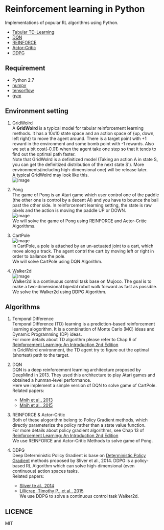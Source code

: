 # Reinforcement learning in Python  

Implementations of popular RL algorithms using Python.  
* [Tabular TD-Learning](https://github.com/borgwang/reinforce_py/tree/master/Temporal-Difference)  
* [DQN](https://github.com/borgwang/reinforce_py/tree/master/DQN)  
* [REINFORCE](https://github.com/borgwang/reinforce_py/tree/master/REINFORCE)  
* [Actor-Critic](https://github.com/borgwang/reinforce_py/tree/master/Actor-Critic)  
* [DDPG](https://github.com/borgwang/reinforce_py/tree/master/DDPG)  


## Requirement  
* Python 2.7  
* [numpy](http://www.numpy.org/)   
* [tensorflow](http://www.tensorflow.org)  
* [gym](https://gym.openai.com)  

## Environment setting  
1. GridWolrd  
A **GridWolrd** is a typical model for tabular reinforcement learning methods. It has a 10x10 state space and an action space of {up, down, left right} to move the agent around. There is a target point with +1 reward in the environment and some bomb point with -1 rewards. Also we set a bit cost(-0.01) when the agent take one step so that it tends to find out the optimal path faster.   
Note that GridWolrd is a definitized model (Taking an action A in state S, you can get the definitized distribution of the next state S'). More environments(including high-dimensional one) will be release later.  
A typical GridWolrd may look like this.   
![image](https://github.com/borgwang/reinforce_py/raw/master/res/gridworld.png)  

2. Pong  
The game of Pong is an Atari game which user control one of the paddle (the other one is control by a decent AI) and you have to bounce the ball past the other side. In reinforcement learning setting, the state is raw pixels and the action is moving the paddle UP or DOWN.  
![image](https://github.com/borgwang/reinforce_py/raw/master/res/pong.png)  
We will solve the game of Pong using REINFORCE and Actor-Critic Algorithms.  

3. CartPole  
![image](https://github.com/borgwang/reinforce_py/raw/master/res/cartpole.png)  
In CartPole, a pole is attached by an un-actuated joint to a cart, which move along a track. The agent contrl the cart by moving left or right in order to ballance the pole.  
We will solve CartPole using DQN Algorithm.  

4. Walker2d  
![image](https://github.com/borgwang/reinforce_py/raw/master/res/walker2d.png)  
Walker2d is a continuous control task base on Mujoco. The goal is to make a two-dimensional bipedal robot walk forward as fast as possible.
We solve the Walker2d using DDPG Algorithm.

## Algorithms  
1. Temporal Difference  
Temporal Difference (TD) learning is a prediction-based reinforcement learning alogorithm. It is a combination of Monte Carlo (MC) ideas and Dynamic Programming (DP) ideas.   
For more details about TD algorithm please refer to Chap 6 of [Reinforcement Learning: An Introduction 2nd Edition](http://webdocs.cs.ualberta.ca/~sutton/book/the-book.html)  
In GridWolrd environment, the TD agent try to figure out the optimal (shortest) path to the target.   

2. DQN  
DQN is a deep reinforcement learning architecture proposed by DeepMind in 2013. They used this architecture to play Atari games and obtained a hunman-level performance.  
Here we implement a simple version of DQN to solve game of CartPole.  
Related papers:  
    * [Mnih et al., 2013](https://arxiv.org/pdf/1312.5602.pdf)   
    * [Mnih et al., 2015](http://www.nature.com/nature/journal/v518/n7540/pdf/nature14236.pdf)  

3. REINFORCE & Actor-Critic  
Both of these alogorithm belong to Policy Gradient methods, which directly parameterize the policy rather than a state value function.  
For more details about policy gradient algorithms, see Chap 13 of  [Reinforcement Learning: An Introduction 2nd Edition](http://webdocs.cs.ualberta.ca/~sutton/book/the-book.html)  
We use REINFORCE and Actor-Critic Methods to solve game of Pong.  

4. DDPG  
Deep Deterministic Policy Gradient is base on [Deterministic Policy Gradient](http://www.jmlr.org/proceedings/papers/v32/silver14.pdf) methods proposed by Sliver et al., 2014. DDPG is a policy-based RL Algorithm which can solve high-dimensional (even continuous) action spaces tasks.  
Related papers:  
    * [Sliver te al., 2014](http://www.jmlr.org/proceedings/papers/v32/silver14.pdf)  
    * [Lillicrap, Timothy P., et al., 2015](https://arxiv.org/pdf/1509.02971.pdf)  
We use DDPG to solve a continuous control task Walker2d.   

## LICENCE  
MIT
